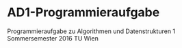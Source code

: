 # AD1-Programmieraufgabe

Programmieraufgabe zu Algorithmen und Datenstrukturen 1
Sommersemester 2016
TU Wien
